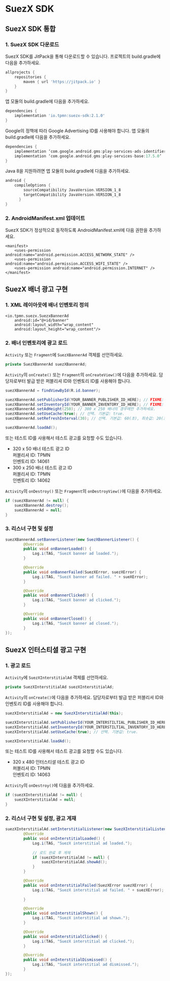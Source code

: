 # **SuezX SDK**

## SuezX SDK 통합

### 1. SuezX SDK 다운로드
SuezX SDK를 JitPack을 통해 다운로드할 수 있습니다. 프로젝트의 build.gradle에 다음을 추가하세요. 
~~~groovy
allprojects {
    repositories {
        maven { url 'https://jitpack.io' }
    }
}
~~~

앱 모듈의 build.gradle에 다음을 추가하세요.
~~~groovy
dependencies {
    implementation 'io.tpmn:suezx-sdk:2.1.0'
}
~~~

Google의 정책에 따라 Google Advertising ID를 사용해야 합니다. 앱 모듈의 build.gradle에 다음을 추가하세요.
~~~groovy
dependencies {
    implementation ‘com.google.android.gms:play-services-ads-identifier:17.0.0’
    implementation ‘com.google.android.gms:play-services-base:17.5.0’
}
~~~

Java 8을 지원하려면 앱 모듈의 build.gradle에 다음을 추가하세요.
~~~groovy
android {
    compileOptions {
        sourceCompatibility JavaVersion.VERSION_1_8
        targetCompatibility JavaVersion.VERSION_1_8
      }
}
~~~

### 2. AndroidManifest.xml 업데이트
SuezX SDK가 정상적으로 동작하도록 AndroidManifest.xml에 다음 권한을 추가하세요.
~~~
<manifest>
    <uses-permission android:name="android.permission.ACCESS_NETWORK_STATE" />
    <uses-permission android:name="android.permission.ACCESS_WIFI_STATE" />
    <uses-permission android:name="android.permission.INTERNET" />
</manifest>
~~~

## SuezX 배너 광고 구현

### 1. XML 레이아웃에 배너 인벤토리 정의
~~~
<io.tpmn.suezx.SuezxBannerAd
    android:id="@+id/banner"
    android:layout_width="wrap_content"
    android:layout_height="wrap_content"/>
~~~

### 2. 배너 인벤토리에 광고 로드
`Activity` 또는 `Fragment`에 `SuezXBannerAd` 객체를 선언하세요.
~~~java
private SuezXBannerAd suezXBannerAd;
~~~

`Activity`의 `onCreate()` 또는 `Fragment`의 `onCreateView()`에 다음을 추가하세요. 담당자로부터 발급 받은 퍼블리셔 ID와 인벤토리 ID를 사용해야 합니다.
~~~java
suezXBannerAd = findViewById(R.id.banner);

suezXBannerAd.setPublisherId(YOUR_BANNER_PUBLISHER_ID_HERE); // FIXME: 배너 퍼블리셔 ID를 넣으세요.
suezXBannerAd.setInventoryId(YOUR_BANNER_INVENTORY_ID_HERE); // FIXME: 배너 인벤토리 ID를 넣으세요.
suezXBannerAd.setAdHeight(250); // 300 x 250 배너의 경우에만 추가하세요.
suezXBannerAd.setUseCache(true); // 선택. 기본값: true. 
suezXBannerAd.setRefreshInterval(30); // 선택. 기본값: 60(초), 최솟값: 20(초), 최댓값: 120(초).

suezXBannerAd.loadAd();
~~~

또는 테스트 ID를 사용해서 테스트 광고를 요청할 수도 있습니다.
- 320 x 50 배너 테스트 광고 ID  
퍼블리셔 ID: TPMN  
인벤토리 ID: 14061
- 300 x 250 배너 테스트 광고 ID   
퍼블리셔 ID: TPMN  
인벤토리 ID: 14062

`Activity`의 `onDestroy()` 또는 `Fragment`의 `onDestroyView()`에 다음을 추가하세요.
~~~java
if (suezXBannerAd != null) {
    suezXBannerAd.destroy();
    suezXBannerAd = null;
}
~~~

### 3. 리스너 구현 및 설정
~~~java
suezXBannerAd.setBannerListener(new SuezXBannerListener() {
        @Override
        public void onBannerLoaded() {
            Log.i(TAG, "SuezX banner ad loaded.");
        }

        @Override    
        public void onBannerFailed(SuezXError, suezXError) {
            Log.i(TAG, "SuezX banner ad failed. " + sueXError);
        }

        @Override
        public void onBannerClicked() {
            Log.i(TAG, "SuezX banner ad clicked.");
        }

        @Override
        public void onBannerClosed() {
            Log.i(TAG, "SuezX banner ad closed.");
        }
});
~~~

## SuezX 인터스티셜 광고 구현

### 1. 광고 로드
`Activity`에 `SuezXInterstitialAd` 객체를 선언하세요.
~~~java
private SuezXInterstitialAd suezXInterstitialAd;
~~~

`Activity`의 `onCreate()`에 다음을 추가하세요. 담당자로부터 발급 받은 퍼블리셔 ID와 인벤토리 ID를 사용해야 합니다.
~~~java
suezXInterstitialAd = new SuezXInterstitialAd(this);

suezXInterstitialAd.setPublisherId(YOUR_INTERSTILTIAL_PUBLISHER_ID_HERE); // FIXME: 인터스티셜 퍼블리셔 ID를 넣으세요.
suezXInterstitialAd.setInventoryId(YOUR_INTERSTILTIAL_INVENTORY_ID_HERE); // FIXME: 인터스티셜 인벤토리 ID를 넣으세요.
suezXInterstitialAd.setUseCache(true); // 선택. 기본값: true.

suezXInterstitialAd.loadAd();
~~~

또는 테스트 ID를 사용해서 테스트 광고를 요청할 수도 있습니다.
- 320 x 480 인터스티셜 테스트 광고 ID  
퍼블리셔 ID: TPMN  
인벤토리 ID: 14063

`Activity`의 `onDestroy()`에 다음을 추가하세요.
~~~java
if (suezXInterstitialAd != null) {
    suezXInterstitialAd = null;
}
~~~

### 2. 리스너 구현 및 설정, 광고 게재
~~~java
suezXInterstitialAd.setInterstitialListener(new SuezXInterstitialListener() {
        @Override
        public void onInterstitialLoaded() {
            Log.i(TAG, "SuezX interstitial ad loaded.");
            
            // 로드 완료 후 게재
            if (suezXInterstitialAd != null) {
                suezXInterstitialAd.showAd();
            }
        }

        @Override
        public void onInterstitialFailed(SuezXError suezXError) {
            Log.i(TAG, "SuezX interstitial ad failed. " + suezXError);
        
        }

        @Override
        public void onInterstitialShown() {
            Log.i(TAG, "SuezX interstitial ad shown.");
        }

        @Override
        public void onInterstitialClicked() {
            Log.i(TAG, "SuezX interstitial ad clicked.");
        }

        @Override
        public void onInterstitialDismissed() {
            Log.i(TAG, "SuezX interstitial ad dismissed.");
        }
});
~~~
